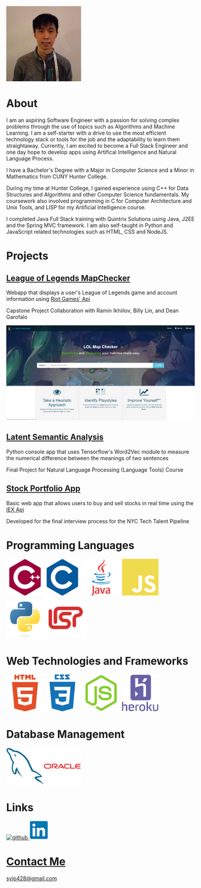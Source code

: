 <img src="/images/pfp.png" width="200" height="200">

# About

I am an aspiring Software Engineer with a passion for solving complex problems through the use of topics such as Algorithms and Machine Learning. 
I am a self-starter with a drive to use the most efficient technology stack or tools for the job and the adaptability to learn them straightaway. 
Currently, I am excited to become a Full Stack Engineer and one day hope to develop apps using Artifical Intelligence and Natural Language Process. 

I have a Bachelor's Degree with a Major in Computer Science and a Minor in Mathematics from CUNY Hunter College.

During my time at Hunter College, I gained experience using C++ for Data Structures and Algorithms and other Computer Science fundamentals.
My coursework also involved programming in C for Computer Architecture and Unix Tools, and LISP for my Artificial Intelligence course. 

I completed Java Full Stack training with Quintrix Solutions using Java, J2EE and the Spring MVC framework.
I am also self-taught in Python and JavaScript related technologies such as HTML, CSS and NodeJS.

# Projects

## [League of Legends MapChecker](./lolmc.md)

Webapp that displays a user's League of Legends game and account information using [Riot Games' Api](https://developer.riotgames.com/)

Capstone Project Collaboration with Ramin Ikhiilov, Billy Lin, and Dean Garofalo

![LoLMC example image](/images/lolmclanding.png)


## [Latent Semantic Analysis](./lsa.md)

Python console app that uses Tensorflow's Word2Vec module to measure the numerical difference between the meanings of two sentences

Final Project for Natural Language Processing (Language Tools) Course


## [Stock Portfolio App](./stockport.md)

Basic web app that allows users to buy and sell stocks in real time using the [IEX Api](https://iexcloud.io/docs/api/)

Developed for the final interview process for the NYC Tech Talent Pipeline


# Programming Languages

<img src="/images/icons/cplusplus-plain.svg" width="100" height="100"><img src="/images/icons/c-plain.svg" width="100" height="100">
<img src="/images/icons/java-original-wordmark.svg" width="100" height="100">
<img src="/images/icons/javascript-plain.svg" width="100" height="100">
<img src="/images/icons/python-original.svg" width="100" height="100">
<img src="/images/icons/lisp.png" width="110" height="110">


# Web Technologies and Frameworks

<img src="/images/icons/html5-plain-wordmark.svg" width="100" height="100"><img src="/images/icons/css3-plain-wordmark.svg" width="100" height="100">
<img src="/images/icons/nodejs-plain.svg" width="100" height="100">
<img src="/images/icons/heroku-plain-wordmark.svg" width="100" height="100">


# Database Management

<img src="/images/icons/mysql-plain.svg" width="100" height="100"><img src="/images/icons/oracle-original.svg" width="100" height="100">


# Links
<a href="https://www.github.com/doubleyip/"><img src="/images/icons/github-icon-white" width="50" height="50" alt="github">
<a href="https://www.linkedin.com/in/simon-yip-926789142/"><img src="/images/icons/linkedin-original.svg" width="50" height="50" alt="LinkedIn">


# Contact Me

syip428@gmail.com